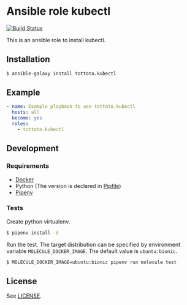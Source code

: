 # Ansible role kubectl

[![Build Status](https://travis-ci.org/tottoto/ansible-role-kubectl.svg?branch=master)](https://travis-ci.org/tottoto/ansible-role-kubectl)

This is an ansible role to install kubectl.

## Installation

```sh
$ ansible-galaxy install tottoto.kubectl
```

## Example

```yaml
- name: Example playbook to use tottoto.kubectl
  hosts: all
  become: yes
  roles:
    - tottoto.kubectl
```

## Development

### Requirements

- [Docker](https://www.docker.com/)
- Python (The version is declared in [Pipfile](./Pipfile))
- [Pipenv](https://github.com/pypa/pipenv)

### Tests

Create python virtualenv.

```sh
$ pipenv install -d
```

Run the test. The target distribution can be specified by environment variable `MOLECULE_DOCKER_IMAGE`. The default value is `ubuntu:bionic`.

```sh
$ MOLECULE_DOCKER_IMAGE=ubuntu:bionic pipenv run molecule test
```

## License

See [LICENSE](./LICENSE).
